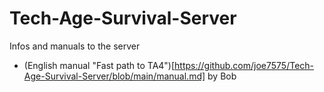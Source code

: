 # Tech-Age-Survival-Server
Infos and manuals to the server

- (English manual "Fast path to TA4")[https://github.com/joe7575/Tech-Age-Survival-Server/blob/main/manual.md] by Bob
